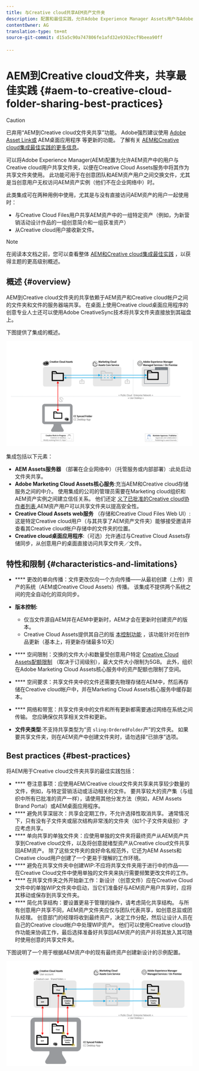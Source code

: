 ```yaml
---
title: 与Creative cloud共享AEM资产文件夹
description: 配置和最佳实践，允许Adobe Experience Manager Assets用户与Adobe Creative cloud用户交换资产文件夹。
contentOwner: AG
translation-type: tm+mt
source-git-commit: d15a5c90a747806fe1afd32e9392ecf9beea90ff

---
```



# AEM到Creative cloud文件夹，共享最佳实践 {#aem-to-creative-cloud-folder-sharing-best-practices}

>[!CAUTION]
>
>已弃用“AEM到Creative cloud文件夹共享”功能。 Adobe强烈建议使用 [Adobe Asset Link或](https://helpx.adobe.com/enterprise/using/adobe-asset-link.html) AEM桌面应用程序 [](https://helpx.adobe.com/experience-manager/desktop-app/aem-desktop-app.html)等更新的功能。 了解有关 [AEM和Creative cloud集成最佳实践的更多信息](/help/assets/aem-cc-integration-best-practices.md)。

可以将Adobe Experience Manager(AEM)配置为允许AEM资产中的用户与Creative cloud用户共享文件夹，以便在Creative Cloud Assets服务中将其作为共享文件夹使用。 此功能可用于在创意团队和AEM资产用户之间交换文件，尤其是当创意用户无权访问AEM资产实例（他们不在企业网络中）时。

此类集成可在两种用例中使用，尤其是与没有直接访问AEM资产的用户一起使用时：

* 与Creative Cloud Files用户共享AEM资产中的一组特定资产（例如，为新营销活动设计作品的一组创意简介和一组获准资产）
* 从Creative cloud用户接收新文件。

>[!NOTE]
>
>在阅读本文档之前，您可以查看整体 [AEM和Creative cloud集成最佳实践](aem-cc-integration-best-practices.md) ，以获得主题的更高级别概述。

## 概述 {#overview}

AEM到Creative cloud文件夹的共享依赖于AEM资产和Creative cloud帐户之间的文件夹和文件的服务器端共享。 在桌面上使用Creative cloud桌面应用程序的创意专业人士还可以使用Adobe CreativeSync技术将共享文件夹直接放到其磁盘上。

下图提供了集成的概述。

![chlimage_1-406](assets/chlimage_1-406.png)

集成包括以下元素：

* **AEM Assets服务器** （部署在企业网络中）（托管服务或内部部署）:此处启动文件夹共享。
* **Adobe Marketing Cloud Assets核心服务**:充当AEM和Creative cloud存储服务之间的中介。 使用集成的公司的管理员需要在Marketing cloud组织和AEM资产实例之间建立信任关系。 他们还定 [义了已批准的Creative cloud协作者列表](https://marketing.adobe.com/resources/help/en_US/mcloud/t_admin_add_cc_user.html),AEM资产用户可以共享文件夹以提高安全性。
* **Creative Cloud Assets web服务** （存储和Creative Cloud Files Web UI）:这是特定Creative cloud用户（与其共享了AEM资产文件夹）能够接受邀请并查看其Creative cloud帐户存储中的文件夹的位置。
* **Creative cloud桌面应用程序**:（可选）允许通过与Creative Cloud Assets存储同步，从创意用户的桌面直接访问共享文件夹／文件。

## 特性和限制 {#characteristics-and-limitations}

* **** 更改的单向传播：文件更改仅向一个方向传播——从最初创建（上传）资产的系统（AEM或Creative Cloud Assets）传播。 该集成不提供两个系统之间的完全自动化的双向同步。

* **版本控制:**

   * 仅当文件源自AEM并在AEM中更新时，AEM才会在更新时创建资产的版本。
   * Creative Cloud Assets提供其自己的版 [本控制功能](https://helpx.adobe.com/creative-cloud/help/versioning-faq.html) ，该功能针对在创作品更新（基本上，将更新存储最多10天）

* **** 空间限制：交换的文件大小和数量受创意用户特定 [Creative Cloud Assets配额限制](https://helpx.adobe.com/creative-cloud/kb/file-storage-quota.html) （取决于订阅级别），最大文件大小限制为5GB。 此外，组织在Adobe Marketing Cloud Assets核心服务中的资产配额也限制了空间。

* **** 空间要求：共享文件夹中的文件还需要先物理存储在AEM中，然后再存储在Creative cloud帐户中，并在Marketing Cloud Assets核心服务中缓存副本。
* **** 网络和带宽：共享文件夹中的文件和所有更新都需要通过网络在系统之间传输。 您应确保仅共享相关文件和更新。
* **文件夹类型**:不支持共享类型为“资 `sling:OrderedFolder`产”的文件夹。 如果要共享文件夹，则在AEM资产中创建文件夹时，请勿选择“已排序”选项。

## Best practices {#best-practices}

将AEM用于Creative cloud文件夹共享的最佳实践包括：

* **** 卷注意事项：应使用AEM/Creative cloud文件夹共享来共享较少数量的文件，例如，与特定营销活动或活动相关的文件。 要共享较大的资产集（与组织中所有已批准的资产一样），请使用其他分发方法（例如，AEM Assets Brand Portal）或AEM桌面应用程序。
* **** 避免共享深层次：共享会定期工作，不允许选择性取消共享。 通常情况下，只有没有子文件夹或层次结构非常浅的文件夹（如1个子文件夹级别）才应考虑共享。
* **** 单向共享的单独文件夹：应使用单独的文件夹将最终资产从AEM资产共享到Creative cloud文件，以及将创意就绪型资产从Creative cloud文件共享回AEM资产。 除了这些文件夹的良好命名规范外，它还为AEM Assets和Creative cloud用户创建了一个更易于理解的工作环境。
* **** 避免在共享文件夹中创建WIP:不应将共享文件夹用于进行中的作品——在Creative Cloud文件中使用单独的文件夹来执行需要频繁更改文件的工作。
* **** 在共享文件夹之外开始新工作：新设计（创意文件）应在Creative Cloud文件中的单独WIP文件夹中启动，当它们准备好与AEM资产用户共享时，应将其移动或保存到共享文件夹。
* **** 简化共享结构：要设置更易于管理的操作，请考虑简化共享结构。 与所有创意用户共享不同，AEM资产文件夹应仅与团队代表共享，如创意总监或团队经理。 创意部门的经理将收到最终资产，决定工作分配，然后让设计人员在自己的Creative cloud帐户中处理WIP资产。 他们可以使用Creative cloud协作功能来协调工作，最后选择准备好共享回AEM资产的资产并将其放入其可随时使用创意的共享文件夹。

下图说明了一个用于根据AEM资产中的现有最终资产创建新设计的示例配置。

![chlimage_1-407](assets/chlimage_1-407.png)
